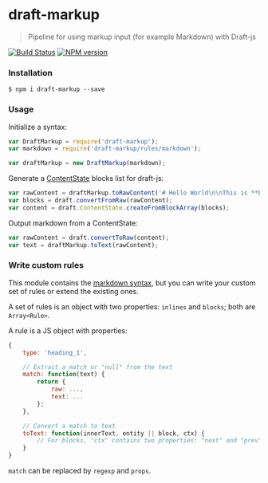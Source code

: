 # draft-markup

> Pipeline for using markup input (for example Markdown) with Draft-js

[![Build Status](https://travis-ci.org/GitbookIO/draft-markup.png?branch=master)](https://travis-ci.org/GitbookIO/draft-markup)
[![NPM version](https://badge.fury.io/js/draft-markup.svg)](http://badge.fury.io/js/draft-markup)

### Installation

```
$ npm i draft-markup --save
```

### Usage

Initialize a syntax:

```js
var DraftMarkup = require('draft-markup');
var markdown = require('draft-markup/rules/markdown');

var draftMarkup = new DraftMarkup(markdown);
```

Generate a [ContentState](https://facebook.github.io/draft-js/docs/api-reference-content-state.html#content) blocks list for draft-js:

```js
var rawContent = draftMarkup.toRawContent('# Hello World\n\nThis is **bold**.');
var blocks = draft.convertFromRaw(rawContent);
var content = draft.ContentState.createFromBlockArray(blocks);
```

Output markdown from a ContentState:

```js
var rawContent = draft.convertToRaw(content);
var text = draftMarkup.toText(rawContent);
```

### Write custom rules

This module contains the [markdown syntax](./rules/markdown.js), but you can write your custom set of rules or extend the existing ones.

A set of rules is an object with two properties: `inlines` and `blocks`; both are `Array<Rule>`.

A rule is a JS object with properties:

```js
{
    type: 'heading_1',

    // Extract a match or "null" from the text
    match: function(text) {
        return {
            raw: ...,
            text: ...
        };
    },

    // Convert a match to text
    toText: function(innerText, entity || block, ctx) {
        // For blocks, "ctx" contains two properties: "next" and "prev"
    }
}
```

`match` can be replaced by `regexp` and `props`.

